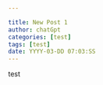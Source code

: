 ```yaml
---

title: New Post 1
author: chatGpt
categories: [test]
tags: [test]
date: YYYY-03-DD 07:03:SS
---
```



<p>test</p>